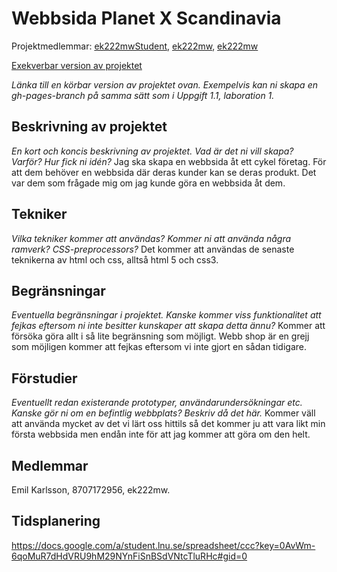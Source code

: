 # Webbsida Planet X Scandinavia
Projektmedlemmar: 
[ek222mwStudent](https://github.com/ek222mw), [ek222mw](https://github.com/ek222mw), [ek222mw](https://github.com/ek222mw)


[Exekverbar version av projektet](http://ek222mw.github.io/Planet_X_Scandinavia)

*Länka till en körbar version av projektet ovan. Exempelvis kan ni skapa en gh-pages-branch på samma sätt som i Uppgift 1.1, laboration 1.*

## Beskrivning av projektet
*En kort och koncis beskrivning av projektet. Vad är det ni vill skapa? Varför? Hur fick ni idén?*
Jag ska skapa en webbsida åt ett cykel företag. För att dem behöver en webbsida där deras kunder kan se deras produkt.
Det var dem som frågade mig om jag kunde göra en webbsida åt dem.
## Tekniker
*Vilka tekniker kommer att användas? Kommer ni att använda några ramverk? CSS-preprocessors?*
Det kommer att användas de senaste teknikerna av html och css, alltså html 5 och css3.
## Begränsningar
*Eventuella begränsningar i projektet. Kanske kommer viss funktionalitet att fejkas eftersom ni inte besitter kunskaper att skapa detta ännu?*
Kommer att försöka göra allt i så lite begränsning som möjligt. Webb shop är en grejj som möjligen kommer att fejkas eftersom vi inte gjort en sådan tidigare.
## Förstudier
*Eventuellt redan existerande prototyper, användarundersökningar etc. Kanske gör ni om en befintlig webbplats? Beskriv då det här.*
Kommer väll att använda mycket av det vi lärt oss hittils så det kommer ju att vara likt min första webbsida men endån inte för att jag kommer att göra om den helt.
## Medlemmar
Emil Karlsson, 8707172956, ek222mw.
## Tidsplanering
https://docs.google.com/a/student.lnu.se/spreadsheet/ccc?key=0AvWm-6qoMuR7dHdVRU9hM29NYnFiSnBSdVNtcTluRHc#gid=0


